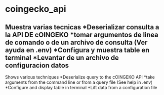 # coingecko_api

Muestra varias tecnicas 
*Deserializar consulta  a la API DE cOINGEKO
*tomar argumentos de linea de comando o de un archivo de consulta (Ver ayuda en .env)
*Configura y muestra  table en terminal
*Levantar de un archivo de configuracion datos
------------------------------------------------
Shows various techniques
*Deserialize query to the cOINGEKO API
*take arguments from the command line or from a query file (See help in .env)
*Configure and display table in terminal
*Lift data from a configuration file
